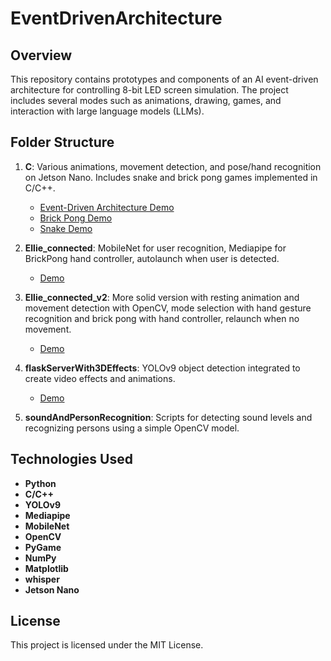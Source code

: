 # EventDrivenArchitecture

## Overview
This repository contains prototypes and components of an AI event-driven architecture for controlling 8-bit LED screen simulation. The project includes several modes such as animations, drawing, games, and interaction with large language models (LLMs). 

## Folder Structure

1. **C**: Various animations, movement detection, and pose/hand recognition on Jetson Nano. Includes snake and brick pong games implemented in C/C++.
   - [Event-Driven Architecture Demo](https://drive.google.com/file/d/1IVOBHTk2JU5LjdZWM55VMYE9VPgmm1oh/view?usp=sharing)
   - [Brick Pong Demo](https://drive.google.com/file/d/15immDvVE9rzHjOSAga4jwyM3pBoCWAVq/view?usp=sharing)
   - [Snake Demo](https://drive.google.com/file/d/13E9lRFCfXW6GLsjpQeqEjfcrZtrPX8RK/view?usp=sharing)

2. **Ellie_connected**: MobileNet for user recognition, Mediapipe for BrickPong hand controller, autolaunch when user is detected.
   - [Demo](https://drive.google.com/file/d/1wkesS2F_0U0m1K3RxaZood4mVLbymh6d/view?usp=sharing)

3. **Ellie_connected_v2**: More solid version with resting animation and movement detection with OpenCV, mode selection with hand gesture recognition and brick pong with hand controller, relaunch when no movement.
   - [Demo](https://drive.google.com/file/d/14VgP01R4UeSrjxccz6_b1pInGMkk3tBn/view?usp=sharing)

4. **flaskServerWith3DEffects**: YOLOv9 object detection integrated to create video effects and animations.
   - [Demo](https://vimeo.com/929837304/6112b0460f?share=copy)

5. **soundAndPersonRecognition**: Scripts for detecting sound levels and recognizing persons using a simple OpenCV model.

## Technologies Used
- **Python**
- **C/C++**
- **YOLOv9**
- **Mediapipe**
- **MobileNet**
- **OpenCV**
- **PyGame**
- **NumPy**
- **Matplotlib**
- **whisper**
- **Jetson Nano**

## License
This project is licensed under the MIT License.
